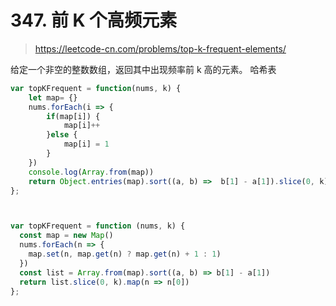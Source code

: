 # 347. 前 K 个高频元素

> https://leetcode-cn.com/problems/top-k-frequent-elements/

给定一个非空的整数数组，返回其中出现频率前 k 高的元素。
哈希表



```js
var topKFrequent = function(nums, k) {
    let map= {}
    nums.forEach(i => {
        if(map[i]) {
            map[i]++
        }else {
            map[i] = 1
        }
    })
    console.log(Array.from(map))
    return Object.entries(map).sort((a, b) =>  b[1] - a[1]).slice(0, k).map(val => val[0]);
};



var topKFrequent = function (nums, k) {
  const map = new Map()
  nums.forEach(n => {
    map.set(n, map.get(n) ? map.get(n) + 1 : 1)
  })
  const list = Array.from(map).sort((a, b) => b[1] - a[1])
  return list.slice(0, k).map(n => n[0])
};
```